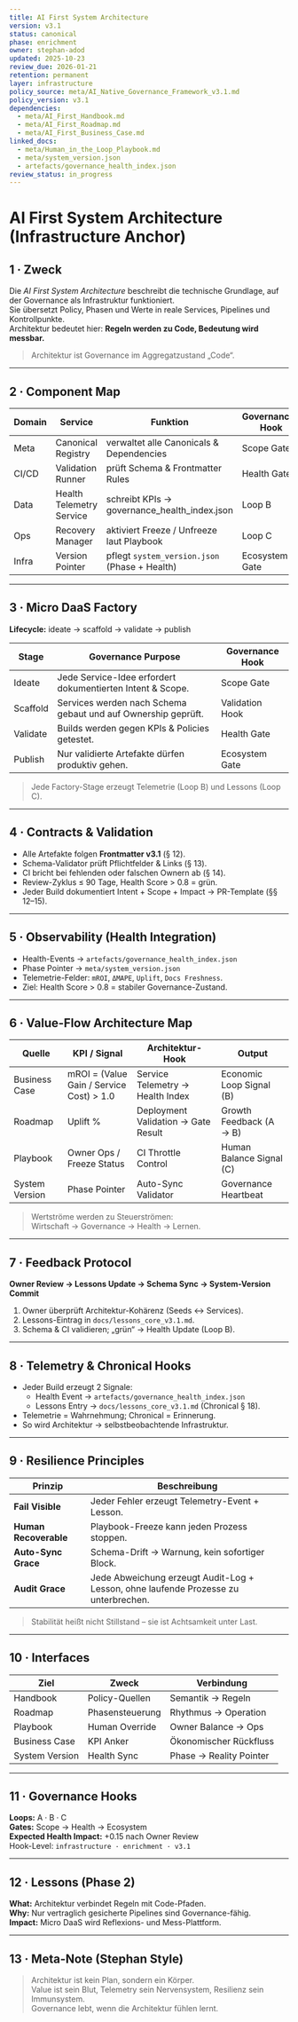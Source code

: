 ```yaml
---
title: AI First System Architecture
version: v3.1
status: canonical
phase: enrichment
owner: stephan-adod
updated: 2025-10-23
review_due: 2026-01-21
retention: permanent
layer: infrastructure
policy_source: meta/AI_Native_Governance_Framework_v3.1.md
policy_version: v3.1
dependencies:
  - meta/AI_First_Handbook.md
  - meta/AI_First_Roadmap.md
  - meta/AI_First_Business_Case.md
linked_docs:
  - meta/Human_in_the_Loop_Playbook.md
  - meta/system_version.json
  - artefacts/governance_health_index.json
review_status: in_progress
---
```


# AI First System Architecture (Infrastructure Anchor)

## 1 · Zweck
Die *AI First System Architecture* beschreibt die technische Grundlage, auf der Governance als Infrastruktur funktioniert.  
Sie übersetzt Policy, Phasen und Werte in reale Services, Pipelines und Kontrollpunkte.  
Architektur bedeutet hier: **Regeln werden zu Code, Bedeutung wird messbar.**

> Architektur ist Governance im Aggregatzustand „Code“.

---

## 2 · Component Map
| Domain | Service | Funktion | Governance-Hook |
|---------|----------|-----------|----------------|
| Meta | Canonical Registry | verwaltet alle Canonicals & Dependencies | Scope Gate |
| CI/CD | Validation Runner | prüft Schema & Frontmatter Rules | Health Gate |
| Data | Health Telemetry Service | schreibt KPIs → governance_health_index.json | Loop B |
| Ops | Recovery Manager | aktiviert Freeze / Unfreeze laut Playbook | Loop C |
| Infra | Version Pointer | pflegt `system_version.json` (Phase + Health) | Ecosystem Gate |

---

## 3 · Micro DaaS Factory
**Lifecycle:** ideate → scaffold → validate → publish  

| Stage | Governance Purpose | Governance Hook |
|--------|--------------------|----------------|
| Ideate | Jede Service-Idee erfordert dokumentierten Intent & Scope. | Scope Gate |
| Scaffold | Services werden nach Schema gebaut und auf Ownership geprüft. | Validation Hook |
| Validate | Builds werden gegen KPIs & Policies getestet. | Health Gate |
| Publish | Nur validierte Artefakte dürfen produktiv gehen. | Ecosystem Gate |

> Jede Factory-Stage erzeugt Telemetrie (Loop B) und Lessons (Loop C).

---

## 4 · Contracts & Validation
- Alle Artefakte folgen **Frontmatter v3.1** (§ 12).  
- Schema-Validator prüft Pflichtfelder & Links (§ 13).  
- CI bricht bei fehlenden oder falschen Ownern ab (§ 14).  
- Review-Zyklus ≤ 90 Tage, Health Score > 0.8 = grün.  
- Jeder Build dokumentiert Intent + Scope + Impact → PR-Template (§§ 12–15).

---

## 5 · Observability (Health Integration)
- Health-Events → `artefacts/governance_health_index.json`  
- Phase Pointer → `meta/system_version.json`  
- Telemetrie-Felder: `mROI`, `ΔMAPE`, `Uplift`, `Docs Freshness`.  
- Ziel: Health Score > 0.8 = stabiler Governance-Zustand.

---

## 6 · Value-Flow Architecture Map
| Quelle | KPI / Signal | Architektur-Hook | Output |
|---------|--------------|------------------|---------|
| Business Case | mROI = (Value Gain / Service Cost) > 1.0 | Service Telemetry → Health Index | Economic Loop Signal (B) |
| Roadmap | Uplift % | Deployment Validation → Gate Result | Growth Feedback (A → B) |
| Playbook | Owner Ops / Freeze Status | CI Throttle Control | Human Balance Signal (C) |
| System Version | Phase Pointer | Auto-Sync Validator | Governance Heartbeat |

> Wertströme werden zu Steuerströmen:  
> Wirtschaft → Governance → Health → Lernen.

---

## 7 · Feedback Protocol
**Owner Review → Lessons Update → Schema Sync → System-Version Commit**

1. Owner überprüft Architektur-Kohärenz (Seeds ↔ Services).  
2. Lessons-Eintrag in `docs/lessons_core_v3.1.md`.  
3. Schema & CI validieren; „grün“ → Health Update (Loop B).  

---

## 8 · Telemetry & Chronical Hooks
- Jeder Build erzeugt 2 Signale:  
  - Health Event → `artefacts/governance_health_index.json`  
  - Lessons Entry → `docs/lessons_core_v3.1.md` (Chronical § 18).  
- Telemetrie = Wahrnehmung; Chronical = Erinnerung.  
- So wird Architektur → selbstbeobachtende Infrastruktur.

---

## 9 · Resilience Principles
| Prinzip | Beschreibung |
|----------|---------------|
| **Fail Visible** | Jeder Fehler erzeugt Telemetry-Event + Lesson. |
| **Human Recoverable** | Playbook-Freeze kann jeden Prozess stoppen. |
| **Auto-Sync Grace** | Schema-Drift → Warnung, kein sofortiger Block. |
| **Audit Grace** | Jede Abweichung erzeugt Audit-Log + Lesson, ohne laufende Prozesse zu unterbrechen. |

> Stabilität heißt nicht Stillstand – sie ist Achtsamkeit unter Last.

---

## 10 · Interfaces
| Ziel | Zweck | Verbindung |
|------|--------|------------|
| Handbook | Policy-Quellen | Semantik → Regeln |
| Roadmap | Phasensteuerung | Rhythmus → Operation |
| Playbook | Human Override | Owner Balance → Ops |
| Business Case | KPI Anker | Ökonomischer Rückfluss |
| System Version | Health Sync | Phase → Reality Pointer |

---

## 11 · Governance Hooks
**Loops:** A · B · C  
**Gates:** Scope → Health → Ecosystem  
**Expected Health Impact:** +0.15 nach Owner Review  
Hook-Level: `infrastructure · enrichment · v3.1`

---

## 12 · Lessons (Phase 2)
**What:** Architektur verbindet Regeln mit Code-Pfaden.  
**Why:** Nur vertraglich gesicherte Pipelines sind Governance-fähig.  
**Impact:** Micro DaaS wird Reflexions- und Mess-Plattform.

---

## 13 · Meta-Note (Stephan Style)
> Architektur ist kein Plan, sondern ein Körper.  
> Value ist sein Blut, Telemetry sein Nervensystem, Resilienz sein Immunsystem.  
> Governance lebt, wenn die Architektur fühlen lernt.
